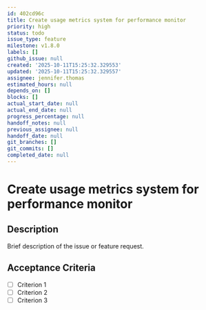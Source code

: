 ```yaml
---
id: 402cd96c
title: Create usage metrics system for performance monitor
priority: high
status: todo
issue_type: feature
milestone: v1.8.0
labels: []
github_issue: null
created: '2025-10-11T15:25:32.329553'
updated: '2025-10-11T15:25:32.329557'
assignee: jennifer.thomas
estimated_hours: null
depends_on: []
blocks: []
actual_start_date: null
actual_end_date: null
progress_percentage: null
handoff_notes: null
previous_assignee: null
handoff_date: null
git_branches: []
git_commits: []
completed_date: null
---
```


# Create usage metrics system for performance monitor

## Description

Brief description of the issue or feature request.

## Acceptance Criteria

- [ ] Criterion 1
- [ ] Criterion 2
- [ ] Criterion 3